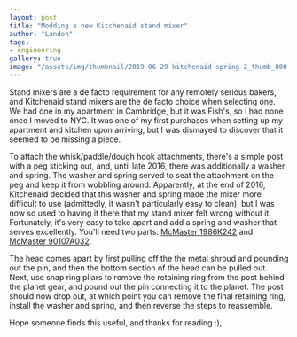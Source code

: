 ```yaml
---
layout: post
title: "Modding a new Kitchenaid stand mixer"
author: "Landon"
tags:
- engineering
gallery: true
image: "/assets/img/thumbnail/2019-06-29-kitchenaid-spring-2_thumb_800.jpg"
---
```


Stand mixers are a de facto requirement for any remotely serious bakers, and Kitchenaid stand mixers are the de facto choice when selecting one. We had one in my apartment in Cambridge, but it was Fish's, so I had none once I moved to NYC. It was one of my first purchases when setting up my apartment and kitchen upon arriving, but I was dismayed to discover that it seemed to be missing a piece.

To attach the whisk/paddle/dough hook attachments, there's a simple post with a peg sticking out, and, until late 2016, there was additionally a washer and spring. The washer and spring served to seat the attachment on the peg and keep it from wobbling around. Apparently, at the end of 2016, Kitchenaid decided that this washer and spring made the mixer more difficult to use (admittedly, it wasn't particularly easy to clean), but I was now so used to having it there that my stand mixer felt wrong without it. Fortunately, it's very easy to take apart and add a spring and washer that serves excellently. You'll need two parts: [McMaster 1986K242](https://www.mcmaster.com/1986K242) and [McMaster 90107A032](https://www.mcmaster.com/90107A032).

The head comes apart by first pulling off the the metal shroud and pounding out the pin, and then the bottom section of the head can be pulled out. Next, use snap ring pliars to remove the retaining ring from the post behind the planet gear, and pound out the pin connecting it to the planet. The post should now drop out, at which point you can remove the final retaining ring, install the washer and spring, and then reverse the steps to reassemble.

<div class="gallery">
<figure name="1" alt="disassembled post with spring and washer installed" caption="After taking the post out, verify the spring and washer fit."></figure>

<figure name="2" alt="reassembled" caption="After reassembly, the larger washer looks a little funky, but works great."></figure>
</div>

Hope someone finds this useful, and thanks for reading :),
